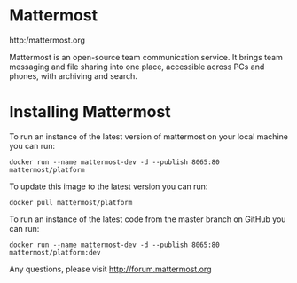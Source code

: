 Mattermost
==========

http:/mattermost.org

Mattermost is an open-source team communication service. It brings team messaging and file sharing into one place, accessible across PCs and phones, with archiving and search.

Installing Mattermost
=====================

To run an instance of the latest version of mattermost on your local machine you can run:

`docker run --name mattermost-dev -d --publish 8065:80 mattermost/platform`

To update this image to the latest version you can run:

`docker pull mattermost/platform`

To run an instance of the latest code from the master branch on GitHub you can run:

`docker run --name mattermost-dev -d --publish 8065:80 mattermost/platform:dev`

Any questions, please visit http://forum.mattermost.org

